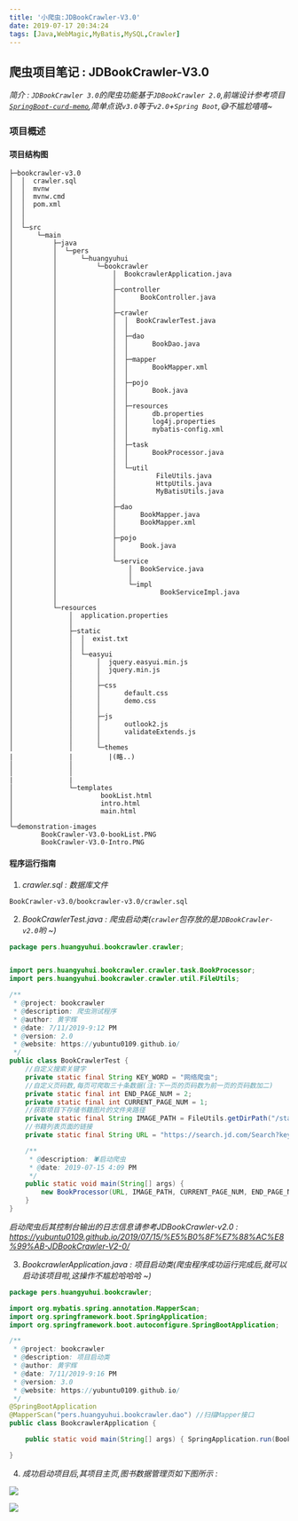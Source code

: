 ```yaml
---
title: '小爬虫:JDBookCrawler-V3.0'
date: 2019-07-17 20:34:24
tags: [Java,WebMagic,MyBatis,MySQL,Crawler]
---
```


## 爬虫项目笔记 : JDBookCrawler-V3.0
*简介 : `JDBookCrawler 3.0`的爬虫功能基于`JDBookCrawler 2.0`,前端设计参考项目[`SpringBoot-curd-memo`](https://github.com/YUbuntu0109/SpringBoot-CURD-Memo),简单点说`v3.0`等于`v2.0`+`Spring Boot`,😅不尴尬嘻嘻~*


### 项目概述
#### 项目结构图
```
├─bookcrawler-v3.0
│  │  crawler.sql
│  │  mvnw
│  │  mvnw.cmd
│  │  pom.xml
│  │
│  │
│  └─src
│      └─main
│          ├─java
│          │  └─pers
│          │      └─huangyuhui
│          │          └─bookcrawler
│          │              │  BookcrawlerApplication.java
│          │              │
│          │              ├─controller
│          │              │      BookController.java
│          │              │
│          │              ├─crawler
│          │              │  │  BookCrawlerTest.java
│          │              │  │
│          │              │  ├─dao
│          │              │  │      BookDao.java
│          │              │  │
│          │              │  ├─mapper
│          │              │  │      BookMapper.xml
│          │              │  │
│          │              │  ├─pojo
│          │              │  │      Book.java
│          │              │  │
│          │              │  ├─resources
│          │              │  │      db.properties
│          │              │  │      log4j.properties
│          │              │  │      mybatis-config.xml
│          │              │  │
│          │              │  ├─task
│          │              │  │      BookProcessor.java
│          │              │  │
│          │              │  └─util
│          │              │          FileUtils.java
│          │              │          HttpUtils.java
│          │              │          MyBatisUtils.java
│          │              │
│          │              ├─dao
│          │              │      BookMapper.java
│          │              │      BookMapper.xml
│          │              │
│          │              ├─pojo
│          │              │      Book.java
│          │              │
│          │              └─service
│          │                  │  BookService.java
│          │                  │
│          │                  └─impl
│          │                          BookServiceImpl.java
│          │
│          └─resources
│              │  application.properties
│              │
│              ├─static
│              │  │  exist.txt
│              │  │
│              │  └─easyui
│              │      │  jquery.easyui.min.js
│              │      │  jquery.min.js
│              │      │
│              │      ├─css
│              │      │      default.css
│              │      │      demo.css
│              │      │
│              │      ├─js
│              │      │      outlook2.js
│              │      │      validateExtends.js
│              │      │
│              │      └─themes
|              |         |(略..)
│              │         
│              │
|              |        
│              └─templates
│                      bookList.html
│                      intro.html
│                      main.html
│
└─demonstration-images
        BookCrawler-V3.0-bookList.PNG
        BookCrawler-V3.0-Intro.PNG
```


#### 程序运行指南
1. *crawler.sql : 数据库文件*
```
BookCrawler-v3.0/bookcrawler-v3.0/crawler.sql
```

2. *BookCrawlerTest.java : 爬虫启动类(`crawler`包存放的是`JDBookCrawler-v2.0`哟 ~)*
```java
package pers.huangyuhui.bookcrawler.crawler;


import pers.huangyuhui.bookcrawler.crawler.task.BookProcessor;
import pers.huangyuhui.bookcrawler.crawler.util.FileUtils;

/**
 * @project: bookcrawler
 * @description: 爬虫测试程序
 * @author: 黄宇辉
 * @date: 7/11/2019-9:12 PM
 * @version: 2.0
 * @website: https://yubuntu0109.github.io/
 */
public class BookCrawlerTest {
    //自定义搜索关键字
    private static final String KEY_WORD = "网络爬虫";
    //自定义页码数,每页可爬取三十条数据(注:下一页的页码数为前一页的页码数加二)
    private static final int END_PAGE_NUM = 2;
    private static final int CURRENT_PAGE_NUM = 1;
    //获取项目下存储书籍图片的文件夹路径
    private static final String IMAGE_PATH = FileUtils.getDirPath("/static/download/bookImage/");
    //书籍列表页面的链接
    private static final String URL = "https://search.jd.com/Search?keyword=" + KEY_WORD + "&enc=utf-8&page=";

    /**
     * @description: 🕷启动爬虫
     * @date: 2019-07-15 4:09 PM
     */
    public static void main(String[] args) {
        new BookProcessor(URL, IMAGE_PATH, CURRENT_PAGE_NUM, END_PAGE_NUM).run();
    }
}
```
*启动爬虫后其控制台输出的日志信息请参考JDBookCrawler-v2.0 : https://yubuntu0109.github.io/2019/07/15/%E5%B0%8F%E7%88%AC%E8%99%AB-JDBookCrawler-V2-0/*


3. *BookcrawlerApplication.java : 项目启动类(爬虫程序成功运行完成后,就可以启动该项目啦,这操作不尴尬哈哈哈 ~)*
```java
package pers.huangyuhui.bookcrawler;

import org.mybatis.spring.annotation.MapperScan;
import org.springframework.boot.SpringApplication;
import org.springframework.boot.autoconfigure.SpringBootApplication;

/**
 * @project: bookcrawler
 * @description: 项目启动类
 * @author: 黄宇辉
 * @date: 7/11/2019-9:16 PM
 * @version: 3.0
 * @website: https://yubuntu0109.github.io/
 */
@SpringBootApplication
@MapperScan("pers.huangyuhui.bookcrawler.dao") //扫描Mapper接口
public class BookcrawlerApplication {

    public static void main(String[] args) { SpringApplication.run(BookcrawlerApplication.class, args); }

}
```

4. *成功启动项目后,其项目主页,图书数据管理页如下图所示 :*

![](https://raw.githubusercontent.com/YUbuntu0109/Crawler-learning/master/BookCrawler-v3.0/demonstration-images/BookCrawler-V3.0-Intro.PNG)

![](https://raw.githubusercontent.com/YUbuntu0109/Crawler-learning/master/BookCrawler-v3.0/demonstration-images/BookCrawler-V3.0-bookList.PNG)